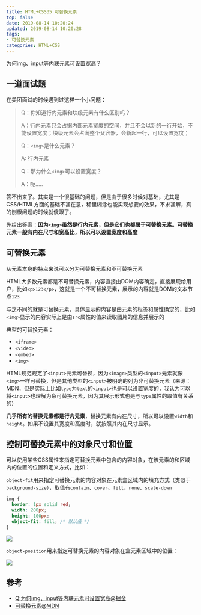 ```yaml
---
title: HTML+CSS35 可替换元素
top: false
date: 2019-08-14 10:20:24
updated: 2019-08-14 10:20:28
tags:
- 可替换元素
categories: HTML+CSS
---
```


为何img、input等内联元素可设置宽高？

<!-- more -->

## 一道面试题

在美团面试的时候遇到过这样一个小问题：

> Q：你知道行内元素和块级元素有什么区别吗？
> 
> A：行内元素只会占据内部元素宽度的空间，并且不会以新的一行开始，不能设置宽度；块级元素会占满整个父容器，会新起一行，可以设置宽度；
> 
> Q：`<img>`是什么元素？
> 
> A: 行内元素
> 
> Q：那为什么`<img>`可以设置宽度？
> 
> A：呃.....

答不出来了。其实是一个很基础的问题，但是由于很多时候对基础，尤其是CSS/HTML方面的基础不甚在意，稀里糊涂也能实现想要的效果，不求甚解，真的刨根问题的时候就傻眼了。

先给出答案：**因为`<img>`虽然是行内元素，但是它们也都属于可替换元素。可替换元素一般有内在尺寸和宽高比，所以可以设置宽度和高度**

## 可替换元素

从元素本身的特点来说可以分为可替换元素和不可替换元素

HTML大多数元素都是不可替换元素，内容直接由DOM内容确定，直接展现给用户，比如`<p>123</p>`，这就是一个不可替换元素，展示的内容就是DOM的文本节点`123`

与之不同的就是可替换元素，具体显示的内容是由元素的标签和属性确定的，比如`<img>`显示的内容实际上是由`src`属性的值来读取图片的信息并展示的

典型的可替换元素：

- `<iframe>`
- `<video>`
- `<embed>`
- `<img>`

HTML规范规定了`<input>`元素可替换，因为`<image>`类型的`<input>`元素就像`<img>`一样可替换，但是其他类型的`<input>`被明确的列为非可替换元素（来源：MDN，但是实际上比如`type`为`text`的`<input>`也是可以设置宽度的，我认为可以将`<input>`也理解为条可替换元素，因为其展示形式也是与`type`属性的取值有关系的）

**几乎所有的替换元素都是行内元素**，替换元素有内在尺寸，所以可以设置`width`和`height`。如果不设置其宽度和高度时，就按照其内在尺寸显示。

## 控制可替换元素中的对象尺寸和位置

可以使用某些CSS属性来指定可替换元素中包含的内容对象，在该元素的和区域内的位置的位置和定义方式，比如：

`object-fit`用来指定可替换元素的内容对象在元素盒区域内的填充方式（类似于`background-size`），取值有`contain`、`cover`、`fill`、`none`、`scale-down`

```CSS
img {
  border: 1px solid red;
  width: 200px;
  height: 100px;
  object-fit: fill; /* 默认值 */
}
```

![](http://image.oldzhou.cn/Fvc5Tcwdi48Y_3WZKr1_QzkHuIih)


`object-position`用来指定可替换元素的内容对象在盒元素区域中的位置：

![](http://image.oldzhou.cn/FmvGu_JWWMq7StNujprONOtkv-_4)

## 参考

- [Q:为何img、input等内联元素可设置宽高@掘金](https://juejin.im/post/5a1b7319f265da43333e1d60)
- [可替换元素@MDN](https://developer.mozilla.org/zh-CN/docs/Web/CSS/Replaced_element#%E5%8F%AF%E6%9B%BF%E6%8D%A2%E5%85%83%E7%B4%A0)
